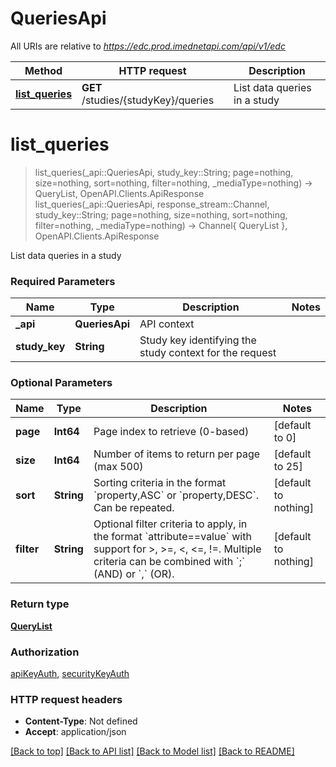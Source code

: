 # QueriesApi

All URIs are relative to *https://edc.prod.imednetapi.com/api/v1/edc*

Method | HTTP request | Description
------------- | ------------- | -------------
[**list_queries**](QueriesApi.md#list_queries) | **GET** /studies/{studyKey}/queries | List data queries in a study


# **list_queries**
> list_queries(_api::QueriesApi, study_key::String; page=nothing, size=nothing, sort=nothing, filter=nothing, _mediaType=nothing) -> QueryList, OpenAPI.Clients.ApiResponse <br/>
> list_queries(_api::QueriesApi, response_stream::Channel, study_key::String; page=nothing, size=nothing, sort=nothing, filter=nothing, _mediaType=nothing) -> Channel{ QueryList }, OpenAPI.Clients.ApiResponse

List data queries in a study

### Required Parameters

Name | Type | Description  | Notes
------------- | ------------- | ------------- | -------------
 **_api** | **QueriesApi** | API context | 
**study_key** | **String** | Study key identifying the study context for the request |

### Optional Parameters

Name | Type | Description  | Notes
------------- | ------------- | ------------- | -------------
 **page** | **Int64** | Page index to retrieve (0-based) | [default to 0]
 **size** | **Int64** | Number of items to return per page (max 500) | [default to 25]
 **sort** | **String** | Sorting criteria in the format &#x60;property,ASC&#x60; or &#x60;property,DESC&#x60;. Can be repeated. | [default to nothing]
 **filter** | **String** | Optional filter criteria to apply, in the format &#x60;attribute&#x3D;&#x3D;value&#x60; with support for &gt;, &gt;&#x3D;, &lt;, &lt;&#x3D;, !&#x3D;. Multiple criteria can be combined with &#x60;;&#x60; (AND) or &#x60;,&#x60; (OR). | [default to nothing]

### Return type

[**QueryList**](QueryList.md)

### Authorization

[apiKeyAuth](../README.md#apiKeyAuth), [securityKeyAuth](../README.md#securityKeyAuth)

### HTTP request headers

 - **Content-Type**: Not defined
 - **Accept**: application/json

[[Back to top]](#) [[Back to API list]](../README.md#api-endpoints) [[Back to Model list]](../README.md#models) [[Back to README]](../README.md)

